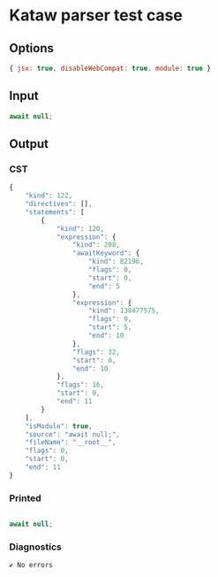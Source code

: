 # Kataw parser test case

## Options

`````js
{ jsx: true, disableWebCompat: true, module: true }
`````

## Input

`````js
await null;
`````

## Output

### CST

```javascript
{
    "kind": 122,
    "directives": [],
    "statements": [
        {
            "kind": 120,
            "expression": {
                "kind": 208,
                "awaitKeyword": {
                    "kind": 82196,
                    "flags": 0,
                    "start": 0,
                    "end": 5
                },
                "expression": {
                    "kind": 138477575,
                    "flags": 0,
                    "start": 5,
                    "end": 10
                },
                "flags": 32,
                "start": 0,
                "end": 10
            },
            "flags": 16,
            "start": 0,
            "end": 11
        }
    ],
    "isModule": true,
    "source": "await null;",
    "fileName": "__root__",
    "flags": 0,
    "start": 0,
    "end": 11
}
```

### Printed

```javascript

await null;
```

### Diagnostics

```javascript
✔ No errors
```

